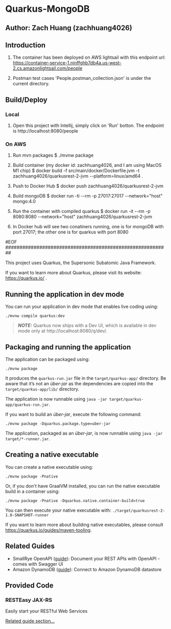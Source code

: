 # Quarkus-MongoDB
## Author: Zach Huang (zachhuang4026)

## Introduction
1. The container has been deployed on AWS lightsail with this endpoint url: https://container-service-1.njnffghb7db4a.us-west-2.cs.amazonlightsail.com/people

2. Postman test cases 'People.postman_collection.json' is under the current directory.

## Build/Deploy
### Local
1. Open this project with Intellij, simply click on 'Run' botton. The endpoint is http://localhost:8080/people 

### On AWS
1. Run mvn packages
$ ./mvnw package

2. Build container (my docker id: zachhuang4026, and I am using MacOS M1 chip)
$ docker build -f src/main/docker/Dockerfile.jvm -t zachhuang4026/quarkusrest-2-jvm --platform=linux/amd64 .

3. Push to Docker Hub 
$ docker push zachhuang4026/quarkusrest-2-jvm

4. Build mongoDB
$ docker run -ti --rm -p 27017:27017 --network="host" mongo:4.0

5. Run the container with compiled quarkus
$ docker run -it --rm -p 8080:8080 --network="host" zachhuang4026/quarkusrest-2-jvm

6. In Docker hub will see two conatiners running, one is for mongoDB with port 27017; the other one is for quarkus with port 8080


#EOF 
##########################################################



This project uses Quarkus, the Supersonic Subatomic Java Framework.

If you want to learn more about Quarkus, please visit its website: https://quarkus.io/ .

## Running the application in dev mode

You can run your application in dev mode that enables live coding using:

```shell script
./mvnw compile quarkus:dev
```

> **_NOTE:_**  Quarkus now ships with a Dev UI, which is available in dev mode only at http://localhost:8080/q/dev/.

## Packaging and running the application

The application can be packaged using:

```shell script
./mvnw package
```

It produces the `quarkus-run.jar` file in the `target/quarkus-app/` directory.
Be aware that it’s not an _über-jar_ as the dependencies are copied into the `target/quarkus-app/lib/` directory.

The application is now runnable using `java -jar target/quarkus-app/quarkus-run.jar`.

If you want to build an _über-jar_, execute the following command:

```shell script
./mvnw package -Dquarkus.package.type=uber-jar
```

The application, packaged as an _über-jar_, is now runnable using `java -jar target/*-runner.jar`.

## Creating a native executable

You can create a native executable using:

```shell script
./mvnw package -Pnative
```

Or, if you don't have GraalVM installed, you can run the native executable build in a container using:

```shell script
./mvnw package -Pnative -Dquarkus.native.container-build=true
```

You can then execute your native executable with: `./target/quarkusrest-2-1.0-SNAPSHOT-runner`

If you want to learn more about building native executables, please consult https://quarkus.io/guides/maven-tooling.

## Related Guides

- SmallRye OpenAPI ([guide](https://quarkus.io/guides/openapi-swaggerui)): Document your REST APIs with OpenAPI - comes
  with Swagger UI
- Amazon
  DynamoDB ([guide](https://quarkiverse.github.io/quarkiverse-docs/quarkus-amazon-services/dev/amazon-dynamodb.html)):
  Connect to Amazon DynamoDB datastore

## Provided Code

### RESTEasy JAX-RS

Easily start your RESTful Web Services

[Related guide section...](https://quarkus.io/guides/getting-started#the-jax-rs-resources)
